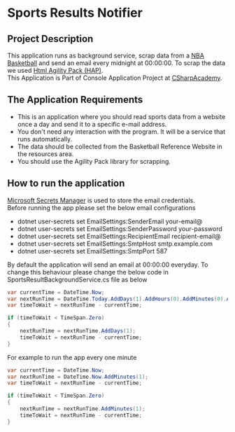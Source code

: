 # Sports Results Notifier

## Project Description

This application runs as background service, scrap data from a
[NBA Basketball](https://www.basketball-reference.com/boxscores/)
and send an email every midnight at 00:00:00. To scrap the data we used
[Html Agility Pack (HAP)](https://html-agility-pack.net/).  
This Application is Part of Console Application Project
at [CSharpAcademy](https://thecsharpacademy.com/project/15/drinks).

## The Application Requirements

* This is an application where you should read sports data from a website
once a day and send it to a specific e-mail address.
* You don't need any interaction with the program. It will be a service
that runs automatically.
* The data should be collected from the Basketball Reference Website in
the resources area.
* You should use the Agility Pack library for scrapping.

## How to run the application

[Microsoft Secrets Manager](https://learn.microsoft.com/en-us/aspnet/core/security/app-secrets?view=aspnetcore-8.0&tabs=linux)
is used to store the email credentials.  
Before running the app please set the below email configurations

* dotnet user-secrets set EmailSettings:SenderEmail your-email@
* dotnet user-secrets set EmailSettings:SenderPassword your-password
* dotnet user-secrets set EmailSettings:RecipientEmail recipient-email@
* dotnet user-secrets set EmailSettings:SmtpHost smtp.example.com
* dotnet user-secrets set EmailSettings:SmtpPort 587

By default the application will send an email at 00:00:00 everyday. To
change this behaviour please change the below code in
SportsResultBackgroundService.cs file as below

```csharp
var currentTime = DateTime.Now;
var nextRunTime = DateTime.Today.AddDays(1).AddHours(0).AddMinutes(0).AddSeconds(0);
var timeToWait = nextRunTime - currentTime;

if (timeToWait < TimeSpan.Zero)
{
    nextRunTime = nextRunTime.AddDays(1);
    timeToWait = nextRunTime - currentTime;
}
```

For example to run the app every one minute

```csharp
var currentTime = DateTime.Now;
var nextRunTime = DateTime.Now.AddMinutes(1);
var timeToWait = nextRunTime - currentTime;

if (timeToWait < TimeSpan.Zero)
{
    nextRunTime = nextRunTime.AddMinutes(1);
    timeToWait = nextRunTime - currentTime;
}
```
